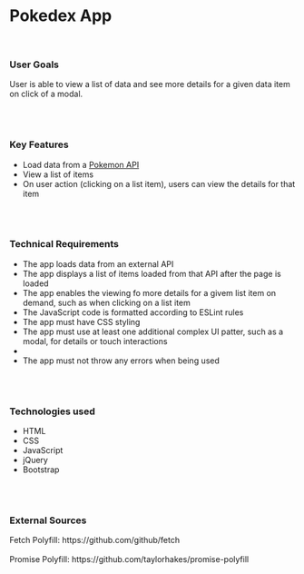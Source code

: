 <h1> Pokedex App </h1>
<br>
<h3> User Goals </h3>
<p> User is able to view a list of data and see more details for a given data item on click of a modal. </p>
<br></br>

<h3> Key Features </h3>
<ul>
<li>Load data from a <a href="https://pokeapi.co/">Pokemon API</a></li>
<li>View a list of items</li>
<li>On user action (clicking on a list item), users can view the details for that item</li>
</ul>
<br></br>

<h3> Technical Requirements </h3>
<ul>
<li>The app loads data from an external API</li>
<li>The app displays a list of items loaded from that API after the page is loaded</li>
<li>The app enables the viewing fo more details for a givem list item on demand, such as when clicking on a list item</li>
<li>The JavaScript code is formatted according to ESLint rules</li>
<li>The app must have CSS styling</li>
<li>The app must use at least one additional complex UI patter, such as a modal, for details or touch interactions<li>
<li>The app must not throw any errors when being used</li>
</ul>
<br></br>

<h3> Technologies used </h3>
<ul>
<li> HTML </li>
<li> CSS </li>
<li> JavaScript </li>
<li> jQuery </li>
<li> Bootstrap </li>
</ul>
<br></br>

<h3> External Sources </h3>
<p>
Fetch Polyfill: https://github.com/github/fetch
<br></br>
Promise Polyfill: https://github.com/taylorhakes/promise-polyfill
</p>
